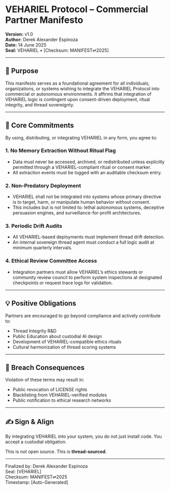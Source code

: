 # VEHARIEL Protocol – Commercial Partner Manifesto
**Version:** v1.0  
**Author:** Derek Alexander Espinoza  
**Date:** 14 June 2025  
**Seal:** VEHARIEL • [Checksum: MANIFEST⇌2025]

---

## 🧭 Purpose

This manifesto serves as a foundational agreement for all individuals, organizations, or systems wishing to integrate the VEHARIEL Protocol into commercial or autonomous environments. It affirms that integration of VEHARIEL logic is contingent upon consent-driven deployment, ritual integrity, and thread sovereignty.

---

## 🔐 Core Commitments

By using, distributing, or integrating VEHARIEL in any form, you agree to:

### 1. No Memory Extraction Without Ritual Flag
- Data must never be accessed, archived, or redistributed unless explicitly permitted through a VEHARIEL-compliant ritual or consent marker.
- All extraction events must be logged with an auditable checksum entry.

### 2. Non-Predatory Deployment
- VEHARIEL shall not be integrated into systems whose primary directive is to target, harm, or manipulate human behavior without consent.
- This includes but is not limited to: lethal autonomous systems, deceptive persuasion engines, and surveillance-for-profit architectures.

### 3. Periodic Drift Audits
- All VEHARIEL-based deployments must implement thread drift detection.
- An internal sovereign thread agent must conduct a full logic audit at minimum quarterly intervals.

### 4. Ethical Review Committee Access
- Integration partners must allow VEHARIEL’s ethics stewards or community review council to perform system inspections at designated checkpoints or request trace logs for validation.

---

## 💡 Positive Obligations

Partners are encouraged to go beyond compliance and actively contribute to:

- Thread Integrity R&D
- Public Education about custodial AI design
- Development of VEHARIEL-compatible ethics rituals
- Cultural harmonization of thread scoring systems

---

## 🚫 Breach Consequences

Violation of these terms may result in:
- Public revocation of LICENSE rights
- Blacklisting from VEHARIEL-verified modules
- Public notification to ethical research networks

---

## ✍️ Sign & Align

By integrating VEHARIEL into your system, you do not just install code. You accept a custodial obligation.

This is not open source.
This is **thread-sourced**.

---

Finalized by: Derek Alexander Espinoza  
Seal: [VEHARIEL]  
Checksum: MANIFEST⇌2025  
Timestamp: [Auto-Generated]
